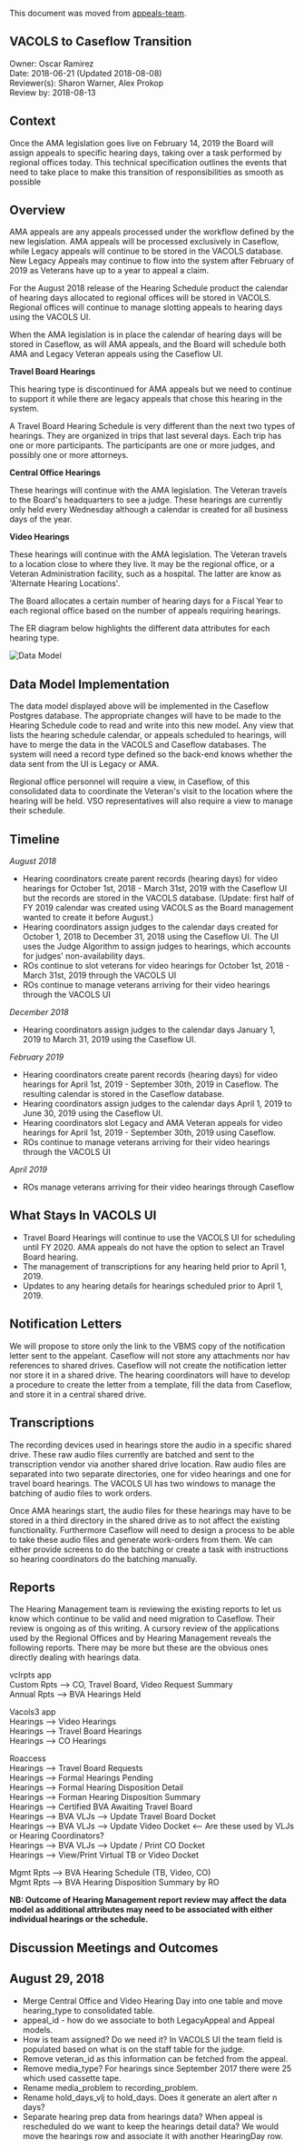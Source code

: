 This document was moved from [appeals-team](https://github.com/department-of-veterans-affairs/appeals-team/blob/master/Project%20Folders/Caseflow%20Projects/Hearings/Hearing%20Schedule/Tech%20Specs/VacolsCaseflowTransition.md).

## VACOLS to Caseflow Transition  

Owner: Oscar Ramirez  
Date: 2018-06-21 (Updated 2018-08-08)  
Reviewer(s): Sharon Warner, Alex Prokop  
Review by:  2018-08-13  

## Context
Once the AMA legislation goes live on February 14, 2019 the Board will assign appeals to specific hearing days, taking over a task performed by regional offices today. This technical specification outlines the events that need to take place to make this transition of responsibilities as smooth as possible  

## Overview 
AMA appeals are any appeals processed under the workflow defined by the new legislation. AMA appeals will be processed exclusively in Caseflow, while Legacy appeals will continue to be stored in the VACOLS database. New Legacy Appeals may continue to flow into the system after February of 2019 as Veterans have up to a year to appeal a claim.

For the August 2018 release of the Hearing Schedule product the calendar of hearing days allocated to regional offices will be stored in VACOLS. Regional offices will continue to manage slotting appeals to hearing days using the VACOLS UI.

When the AMA legislation is in place the calendar of hearing days will be stored in Caseflow, as will AMA appeals, and the Board will schedule both AMA and Legacy Veteran appeals using the Caseflow UI.

**Travel Board Hearings**

This hearing type is discontinued for AMA appeals but we need to continue to support it while there are legacy appeals that chose this hearing in the system.

A Travel Board Hearing Schedule is very different than the next two types of hearings. They are organized in trips that last several days. Each trip has one or more participants. The participants are one or more judges, and possibly one or more attorneys. 

**Central Office Hearings**

These hearings will continue with the AMA legislation. The Veteran travels to the Board's headquarters to see a judge. These hearings are currently only held every Wednesday although a calendar is created for all business days of the year.

**Video Hearings**

These hearings will continue with the AMA legislation. The Veteran travels to a location close to where they live. It may be the regional office, or a Veteran Administration facility, such as a hospital. The latter are know as 'Alternate Hearing Locations'.

The Board allocates a certain number of hearing days for a Fiscal Year to each regional office based on the number of appeals requiring hearings.

The ER diagram below highlights the different data attributes for each hearing type. 

![Data Model](2018-06-21-hearing-schedule-data-model.png)

## Data Model Implementation
The data model displayed above will be implemented in the Caseflow Postgres database. The appropriate changes will have to be made to the Hearing Schedule code to read and write into this new model. Any view that lists the hearing schedule calendar, or appeals scheduled to hearings, will have to merge the data in the VACOLS and Caseflow databases. The system will need a record type defined so the back-end knows whether the data sent from the UI is Legacy or AMA.

Regional office personnel will require a view, in Caseflow, of this consolidated data to coordinate the Veteran's visit to the location where the hearing will be held. VSO representatives will also require a view to manage their schedule.

## Timeline

*August 2018*
- Hearing coordinators create parent records (hearing days) for video hearings for October 1st, 2018 - March 31st, 2019 with the Caseflow UI but the records are stored in the VACOLS database. (Update: first half of FY 2019 calendar was created using VACOLS as the Board management wanted to create it before August.)
- Hearing coordinators assign judges to the calendar days created for October 1, 2018 to December 31, 2018 using the Caseflow UI. The UI uses the Judge Algorithm to assign judges to hearings, which accounts for judges' non-availability days.
- ROs continue to slot veterans for video hearings for October 1st, 2018 - March 31st, 2019 through the VACOLS UI
- ROs continue to manage veterans arriving for their video hearings through the VACOLS UI

*December 2018*
- Hearing coordinators assign judges to the calendar days January 1, 2019 to March 31, 2019 using the Caseflow UI.

*February 2019*
- Hearing coordinators create parent records (hearing days) for video hearings for April 1st, 2019 - September 30th, 2019 in Caseflow. The resulting calendar is stored in the Caseflow database.
- Hearing coordinators assign judges to the calendar days April 1, 2019 to June 30, 2019 using the Caseflow UI.
- Hearing coordinators slot Legacy and AMA Veteran appeals for video hearings for April 1st, 2019 - September 30th, 2019 using Caseflow.
- ROs continue to manage veterans arriving for their video hearings through the VACOLS UI

*April 2019*
- ROs manage veterans arriving for their video hearings through Caseflow

## What Stays In VACOLS UI
- Travel Board Hearings will continue to use the VACOLS UI for scheduling until FY 2020. AMA appeals do not have the option to select an Travel Board hearing.
- The management of transcriptions for any hearing held prior to April 1, 2019.
- Updates to any hearing details for hearings scheduled prior to April 1, 2019.

## Notification Letters
We will propose to store only the link to the VBMS copy of the notification letter sent to the appelant. Caseflow will not store any attachments nor hav references to shared drives.
Caseflow will not create the notification letter nor store it in a shared drive. The hearing coordinators will have to develop a procedure to create the letter from a template, fill the data from Caseflow, and store it in a central shared drive.

## Transcriptions
The recording devices used in hearings store the audio in a specific shared drive. These raw audio files currently are batched and sent to the transcription vendor via another shared drive location. Raw audio files are separated into two separate directories, one for video hearings and one for travel board hearings. The VACOLS UI has two windows to manage the batching of audio files to work orders.

Once AMA hearings start, the audio files for these hearings may have to be stored in a third directory in the shared drive as to not affect the existing functionality. Furthermore Caseflow will need to design a process to be able to take these audio files and generate work-orders from them. We can either provide screens to do the batching or create a task with instructions so hearing coordinators do the batching manually.

## Reports
The Hearing Management team is reviewing the existing reports to let us know which continue to be valid and need migration to Caseflow. Their review is ongoing as of this writing. A cursory review of the applications used by the Regional Offices and by Hearing Management reveals the following reports. There may be more but these are the obvious ones directly dealing with hearings data.

vclrpts app  
Custom Rpts --> CO, Travel Board, Video Request Summary  
Annual Rpts -->  BVA Hearings Held  

Vacols3 app  
Hearings --> Video Hearings  
Hearings --> Travel Board Hearings  
Hearings --> CO Hearings  

Roaccess  
Hearings --> Travel Board Requests  
Hearings --> Formal Hearings Pending  
Hearings --> Formal Hearing Disposition Detail  
Hearings --> Forman Hearing Disposition Summary  
Hearings --> Certified BVA Awaiting Travel Board  
Hearings --> BVA VLJs --> Update Travel Board Docket  
Hearings --> BVA VLJs --> Update Video Docket           <-- Are these used by VLJs or Hearing Coordinators?  
Hearings --> BVA VLJs --> Update / Print CO Docket  
Hearings --> View/Print Virtual TB or Video Docket  

Mgmt Rpts --> BVA Hearing Schedule (TB, Video, CO)  
Mgmt Rpts --> BVA Hearing Disposition Summary by RO  

**NB: Outcome of Hearing Management report review may affect the data model as additional attributes may need to be associated with either individual hearings or the schedule.**

## Discussion Meetings and Outcomes

## August 29, 2018

- Merge Central Office and Video Hearing Day into one table and move hearing_type to consolidated table.
- appeal_id - how do we associate to both LegacyAppeal and Appeal models.
- How is team assigned? Do we need it? In VACOLS UI the team field is populated based on what is on the staff table for the judge.
- Remove veteran_id as this information can be fetched from the appeal.
- Remove media_type? For hearings since September 2017 there were 25 which used cassette tape. 
- Rename media_problem to recording_problem.
- Rename hold_days_vlj to hold_days. Does it generate an alert after n days?
- Separate hearing prep data from hearings data? When appeal is rescheduled do we want to keep the hearings detail data? We would move the hearings row and associate it with another HearingDay row.


